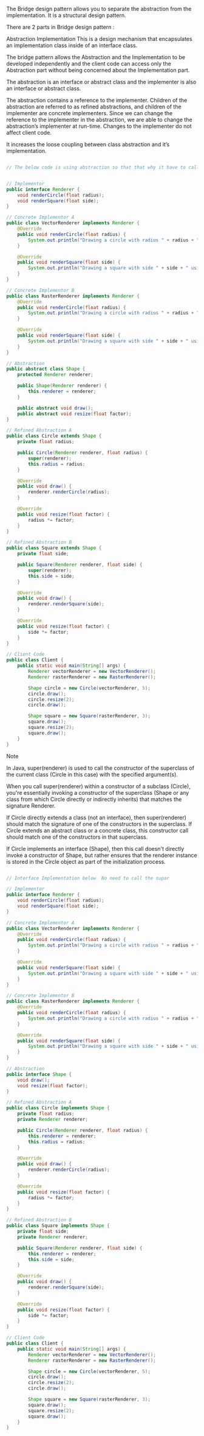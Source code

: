 The Bridge design pattern allows you to separate the abstraction from the implementation. It is a structural design pattern. 

There are 2 parts in Bridge design pattern : 

Abstraction
Implementation
This is a design mechanism that encapsulates an implementation class inside of an interface class.  

The bridge pattern allows the Abstraction and the Implementation to be developed independently and the client code can access only the Abstraction part without being concerned about the Implementation part.

The abstraction is an interface or abstract class and the implementer is also an interface or abstract class.

The abstraction contains a reference to the implementer. Children of the abstraction are referred to as refined abstractions, and children of the implementer are concrete implementers. Since we can change the reference to the implementer in the abstraction, we are able to change the abstraction’s implementer at run-time. Changes to the implementer do not affect client code.

It increases the loose coupling between class abstraction and it’s implementation.


```java

// The below code is using abstraction so that that why it have to call the super of parent to intilize the Render type object 


// Implementor
public interface Renderer {
    void renderCircle(float radius);
    void renderSquare(float side);
}

// Concrete Implementor A
public class VectorRenderer implements Renderer {
    @Override
    public void renderCircle(float radius) {
        System.out.println("Drawing a circle with radius " + radius + " using vector renderer.");
    }

    @Override
    public void renderSquare(float side) {
        System.out.println("Drawing a square with side " + side + " using vector renderer.");
    }
}

// Concrete Implementor B
public class RasterRenderer implements Renderer {
    @Override
    public void renderCircle(float radius) {
        System.out.println("Drawing a circle with radius " + radius + " using raster renderer.");
    }

    @Override
    public void renderSquare(float side) {
        System.out.println("Drawing a square with side " + side + " using raster renderer.");
    }
}

// Abstraction
public abstract class Shape {
    protected Renderer renderer;

    public Shape(Renderer renderer) {
        this.renderer = renderer;
    }

    public abstract void draw();
    public abstract void resize(float factor);
}

// Refined Abstraction A
public class Circle extends Shape {
    private float radius;

    public Circle(Renderer renderer, float radius) {
        super(renderer);
        this.radius = radius;
    }

    @Override
    public void draw() {
        renderer.renderCircle(radius);
    }

    @Override
    public void resize(float factor) {
        radius *= factor;
    }
}

// Refined Abstraction B
public class Square extends Shape {
    private float side;

    public Square(Renderer renderer, float side) {
        super(renderer);
        this.side = side;
    }

    @Override
    public void draw() {
        renderer.renderSquare(side);
    }

    @Override
    public void resize(float factor) {
        side *= factor;
    }
}

// Client Code
public class Client {
    public static void main(String[] args) {
        Renderer vectorRenderer = new VectorRenderer();
        Renderer rasterRenderer = new RasterRenderer();

        Shape circle = new Circle(vectorRenderer, 5);
        circle.draw();
        circle.resize(2);
        circle.draw();

        Shape square = new Square(rasterRenderer, 3);
        square.draw();
        square.resize(2);
        square.draw();
    }
}

```
Note

In Java, super(renderer) is used to call the constructor of the superclass of the current class (Circle in this case) with the specified argument(s).

When you call super(renderer) within a constructor of a subclass (Circle), you're essentially invoking a constructor of the superclass (Shape or any class from which Circle directly or indirectly inherits) that matches the signature Renderer.


If Circle directly extends a class (not an interface), then super(renderer) should match the signature of one of the constructors in the superclass. If Circle extends an abstract class or a concrete class, this constructor call should match one of the constructors in that superclass.

If Circle implements an interface (Shape), then this call doesn't directly invoke a constructor of Shape, but rather ensures that the renderer instance is stored in the Circle object as part of the initialization process.

```java 

// Interface Implementation below  No need to call the supar 

// Implementor
public interface Renderer {
    void renderCircle(float radius);
    void renderSquare(float side);
}

// Concrete Implementor A
public class VectorRenderer implements Renderer {
    @Override
    public void renderCircle(float radius) {
        System.out.println("Drawing a circle with radius " + radius + " using vector renderer.");
    }

    @Override
    public void renderSquare(float side) {
        System.out.println("Drawing a square with side " + side + " using vector renderer.");
    }
}

// Concrete Implementor B
public class RasterRenderer implements Renderer {
    @Override
    public void renderCircle(float radius) {
        System.out.println("Drawing a circle with radius " + radius + " using raster renderer.");
    }

    @Override
    public void renderSquare(float side) {
        System.out.println("Drawing a square with side " + side + " using raster renderer.");
    }
}

// Abstraction
public interface Shape {
    void draw();
    void resize(float factor);
}

// Refined Abstraction A
public class Circle implements Shape {
    private float radius;
    private Renderer renderer;

    public Circle(Renderer renderer, float radius) {
        this.renderer = renderer;
        this.radius = radius;
    }

    @Override
    public void draw() {
        renderer.renderCircle(radius);
    }

    @Override
    public void resize(float factor) {
        radius *= factor;
    }
}

// Refined Abstraction B
public class Square implements Shape {
    private float side;
    private Renderer renderer;

    public Square(Renderer renderer, float side) {
        this.renderer = renderer;
        this.side = side;
    }

    @Override
    public void draw() {
        renderer.renderSquare(side);
    }

    @Override
    public void resize(float factor) {
        side *= factor;
    }
}

// Client Code
public class Client {
    public static void main(String[] args) {
        Renderer vectorRenderer = new VectorRenderer();
        Renderer rasterRenderer = new RasterRenderer();

        Shape circle = new Circle(vectorRenderer, 5);
        circle.draw();
        circle.resize(2);
        circle.draw();

        Shape square = new Square(rasterRenderer, 3);
        square.draw();
        square.resize(2);
        square.draw();
    }
}
